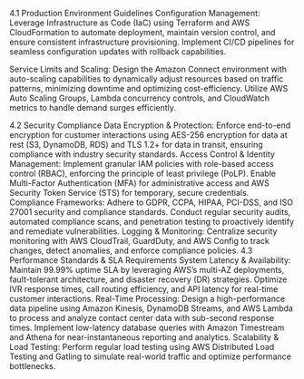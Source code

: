 4.1 Production Environment Guidelines
Configuration Management: Leverage Infrastructure as Code (IaC) using Terraform and AWS CloudFormation to automate deployment, maintain version control, and ensure consistent infrastructure provisioning. Implement CI/CD pipelines for seamless configuration updates with rollback capabilities.

Service Limits and Scaling: Design the Amazon Connect environment with auto-scaling capabilities to dynamically adjust resources based on traffic patterns, minimizing downtime and optimizing cost-efficiency. Utilize AWS Auto Scaling Groups, Lambda concurrency controls, and CloudWatch metrics to handle demand surges efficiently.

4.2 Security Compliance
Data Encryption & Protection: Enforce end-to-end encryption for customer interactions using AES-256 encryption for data at rest (S3, DynamoDB, RDS) and TLS 1.2+ for data in transit, ensuring compliance with industry security standards.
Access Control & Identity Management: Implement granular IAM policies with role-based access control (RBAC), enforcing the principle of least privilege (PoLP). Enable Multi-Factor Authentication (MFA) for administrative access and AWS Security Token Service (STS) for temporary, secure credentials.
Compliance Frameworks: Adhere to GDPR, CCPA, HIPAA, PCI-DSS, and ISO 27001 security and compliance standards. Conduct regular security audits, automated compliance scans, and penetration testing to proactively identify and remediate vulnerabilities.
Logging & Monitoring: Centralize security monitoring with AWS CloudTrail, GuardDuty, and AWS Config to track changes, detect anomalies, and enforce compliance policies.
4.3 Performance Standards & SLA Requirements
System Latency & Availability: Maintain 99.99% uptime SLA by leveraging AWS’s multi-AZ deployments, fault-tolerant architecture, and disaster recovery (DR) strategies. Optimize IVR response times, call routing efficiency, and API latency for real-time customer interactions.
Real-Time Processing: Design a high-performance data pipeline using Amazon Kinesis, DynamoDB Streams, and AWS Lambda to process and analyze contact center data with sub-second response times. Implement low-latency database queries with Amazon Timestream and Athena for near-instantaneous reporting and analytics.
Scalability & Load Testing: Perform regular load testing using AWS Distributed Load Testing and Gatling to simulate real-world traffic and optimize performance bottlenecks.

